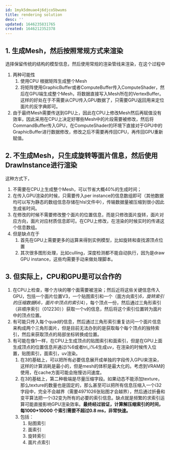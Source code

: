 ```yaml
---
id: 1myk5dmuae4j6djco5bwums
title: rendering solution
desc: ''
updated: 1646235831765
created: 1646212352378
---
```

## 1. 生成Mesh，然后按照常规方式来渲染

选择保留传统的结构的模型信息，然后使用常规的渲染管线来渲染，在这个过程中

1. 两种可能性
   1. 使用CPU 根据矩阵生成整个Mesh
   2. 将矩阵使用GraphicBuffer或者ComputeBuffer传入ComputeShader，然后在GPU端生成整个Mesh，将数据直接写入Mesh所在的VertexBuffer。这样的好处在于不需要从CPU传入GPU数据了，只需要GPU返回用来定位面片的反字典即可。
2. 由于最终Mesh需要传送到GPU上，因此在CPU上修改Mesh然后再赋值没有效率，因此采用在CPU上决定好哪些Mesh中的片段需要被修改，然后将CommandBuffer传入GPU，在ComputeShader的环境下直接对于GPU中的GraphicBuffer进行数据修改，修改之后不需要再传回CPU，再传回GPU重新赋值。

## 2. 不生成Mesh，只生成旋转等面片信息，然后使用DrawInstance进行渲染

这种方式下，

1. 不需要在CPU上生成整个Mesh，可以节省大概40%的生成时间；
2. 在传入GPU渲染的时候，只需要传入per instance的信息数组即可（其他数据均可以写为静态的数组信息存储在hlsl文件中），传输数据量被压缩到很小因此生成省时间。
3. 在修改的时候不需要修改整个面片的位置信息，而是只修改面片旋转，面片对应方向，面片对应材质信息即可。在CPU上修改，在渲染的时候实时的传递这个信息数组。
4. 但是缺点在于
   1. 首先在GPU上需要更多的运算来得到实例模型，比如旋转和查找源顶点位置
   2. 其次很多图形处理，比如culling，深度检测都不能自动执行，因为是draw GPU instance，这些均需要手动来做处理脚本。

## 3. 但实际上，CPU和GPU是可以合作的

1. 在CPU上检查，哪个方块的哪个面需要被渲染；然后近将这些关键信息传入GPU，包括一个面片位置V3，一个贴图索引和一个（面方向索引*6，旋转索引的压缩数据*6*6，面片中顶点的索引*4），每个顶点一份，然后通过三角形索引（非顺序索引（012230））获取一个v的信息，然后将这个索引位置转为面片中的顶点位置。
2. 有可能只传入每个quad的信息，然后通过三角形索引重复访问一个面片信息来构成两个三角形面片，但是目前无法办到的是获取每个每个顶点的独特索引，然后来获取顶点的局部坐标转换成位置。
3. 有可能在像1一样，在CPU上生成顶点的贴图索引和面索引，但是在GPU上面生成顶点的位置信息并通过i%6或者tri_i%4生成uv，在渲染的时候传入位置，贴图索引，面索引，uv渲染。
   1. 在3的基础上，可以把所有必要信息展开成单独的字段传入GPU来渲染，这样的计算消耗是最小的，但是mesh的体积是最大化的。考虑到VRAM的使用，在cache方面可能会拖慢访问速度。
   2. 在3的基础上，第二种极端是尽量压缩字段。如果动态不能添加texture，那么texture的数量也是固定的，那么甚至可以把所有信息压缩入一个i32字段中，完全不会越界（需要4971026张贴图才会越界），然后通过折叠和变平算法把一个i32变为所有的必要的索引信息。缺点就是频繁的求索引运算可能直接影响GPU渲染效率。**最终经过验证，计算解压缩索引的时间，每1000*10000 个索引需要不超过0.8 ms，非常快速。**
   3. 包括：
      1. 贴图索引
      2. 面索引
      3. 旋转索引
      4. 面片点索引
